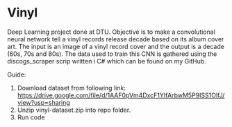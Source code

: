 # Vinyl
Deep Learning project done at DTU. Objective is to make a convolutional neural network tell a vinyl records release decade based on its album cover art. The input is an image of a vinyl record cover and the output is a decade (60s, 70s and 80s). The data used to train this CNN is gathered using the discogs_scraper scrip written i C# which can be found on my GitHub.

Guide:
1. Download dataset from following link: https://drive.google.com/file/d/1AAF0pVm4DxcF1YIfArbwM5P9ISS1OlfJ/view?usp=sharing
2. Unzip vinyl-dataset.zip into repo folder.
3. Run code
